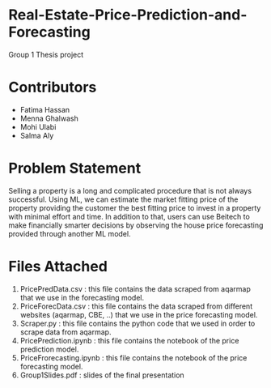 # Real-Estate-Price-Prediction-and-Forecasting
Group 1 Thesis project

# Contributors
- Fatima Hassan
- Menna Ghalwash
- Mohi Ulabi
- Salma Aly

# Problem Statement
Selling a property is a long and complicated procedure that is not always successful. Using ML, we can estimate the market fitting price of the property providing the customer the best fitting price to invest in a property with minimal effort and time. In addition to that, users can use Beitech to make financially smarter decisions by observing the house price forecasting provided through another ML model.

# Files Attached
1) PricePredData.csv : this file contains the data scraped from aqarmap that we use in the forecasting model.
2) PriceForecData.csv : this file contains the data scraped from different websites (aqarmap, CBE, ..) that we use in the price forecasting model.
3) Scraper.py : this file contains the python code that we used in order to scrape data from aqarmap.
4) PricePrediction.ipynb : this file contains the notebook of the price prediction model.
5) PriceFrorecasting.ipynb : this file contains the notebook of the price forecasting model.
6) Group1Slides.pdf : slides of the final presentation
